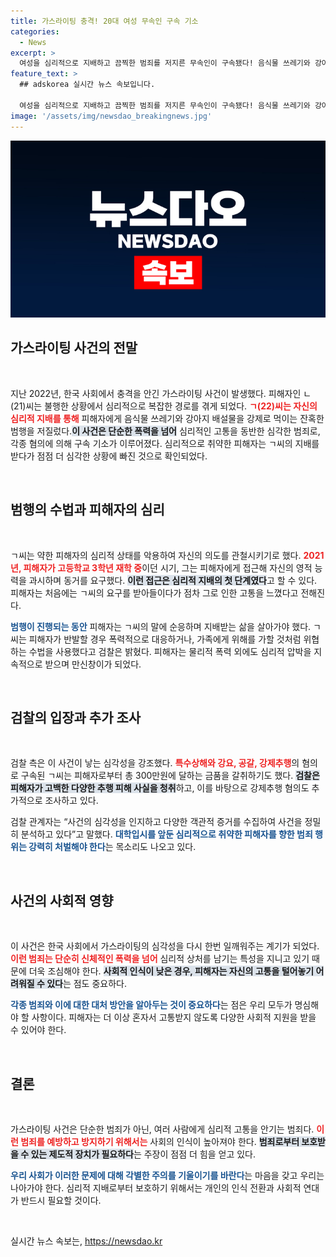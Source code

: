 ```yaml
---
title: 가스라이팅 충격! 20대 여성 무속인 구속 기소
categories:
  - News
excerpt: >
  여성을 심리적으로 지배하고 끔찍한 범죄를 저지른 무속인이 구속됐다! 음식물 쓰레기와 강아지 배설물까지 강요한 충격적인 사건의 전말을 알아보세요.
feature_text: >
  ## adskorea 실시간 뉴스 속보입니다.

  여성을 심리적으로 지배하고 끔찍한 범죄를 저지른 무속인이 구속됐다! 음식물 쓰레기와 강아지 배설물까지 강요한 충격적인 사건의 전말을 알아보세요.
image: '/assets/img/newsdao_breakingnews.jpg'
---
```


<p><img src="/assets/img/newsdao_breakingnews.jpg" alt="adskorea 속보" /></p>

<h2 data-ke-size="size26">가스라이팅 사건의 전말</h2>

<p data-ke-size="size16">&nbsp;</p>

<p>지난 2022년, 한국 사회에서 충격을 안긴 가스라이팅 사건이 발생했다. 피해자인 ㄴ(21)씨는 불행한 상황에서 심리적으로 복잡한 경로를 겪게 되었다. <b><span style="color: #ee2323;">ㄱ(22)씨는 자신의 심리적 지배를 통해</span></b> 피해자에게 음식물 쓰레기와 강아지 배설물을 강제로 먹이는 잔혹한 범행을 저질렀다.<b><span style="background-color: #21538527;">이 사건은 단순한 폭력을 넘어</span></b> 심리적인 고통을 동반한 심각한 범죄로, 각종 혐의에 의해 구속 기소가 이루어졌다. 심리적으로 취약한 피해자는 ㄱ씨의 지배를 받다가 점점 더 심각한 상황에 빠진 것으로 확인되었다. </p>

<p data-ke-size="size16">&nbsp;</p>

<h2 data-ke-size="size26">범행의 수법과 피해자의 심리</h2>

<p data-ke-size="size16">&nbsp;</p>

<p>ㄱ씨는 약한 피해자의 심리적 상태를 악용하여 자신의 의도를 관철시키기로 했다. <b><span style="color: #ee2323;">2021년, 피해자가 고등학교 3학년 재학 중</span></b>이던 시기, 그는 피해자에게 접근해 자신의 영적 능력을 과시하며 동거를 요구했다. <b><span style="background-color: #21538527;">이런 접근은 심리적 지배의 첫 단계였다</span></b>고 할 수 있다. 피해자는 처음에는 ㄱ씨의 요구를 받아들이다가 점차 그로 인한 고통을 느꼈다고 전해진다. </p>

<p><b><span style="color: #1a5490;">범행이 진행되는 동안</span></b> 피해자는 ㄱ씨의 말에 순응하며 지배받는 삶을 살아가야 했다. ㄱ씨는 피해자가 반발할 경우 폭력적으로 대응하거나, 가족에게 위해를 가할 것처럼 위협하는 수법을 사용했다고 검찰은 밝혔다. 피해자는 물리적 폭력 외에도 심리적 압박을 지속적으로 받으며 만신창이가 되었다. </p>

<p data-ke-size="size16">&nbsp;</p>

<h2 data-ke-size="size26">검찰의 입장과 추가 조사</h2>

<p data-ke-size="size16">&nbsp;</p>

<p>검찰 측은 이 사건이 낳는 심각성을 강조했다. <b><span style="color: #ee2323;">특수상해와 강요, 공갈, 강제추행</span></b>의 혐의로 구속된 ㄱ씨는 피해자로부터 총 300만원에 달하는 금품을 갈취하기도 했다. <b><span style="background-color: #21538527;">검찰은 피해자가 고백한 다양한 추행 피해 사실을 청취</span></b>하고, 이를 바탕으로 강제추행 혐의도 추가적으로 조사하고 있다. </p>

<p>검찰 관계자는 “사건의 심각성을 인지하고 다양한 객관적 증거를 수집하여 사건을 정밀히 분석하고 있다”고 말했다. <b><span style="color: #1a5490;">대학입시를 앞둔 심리적으로 취약한 피해자를 향한 범죄 행위는 강력히 처벌해야 한다</span></b>는 목소리도 나오고 있다. </p>

<p data-ke-size="size16">&nbsp;</p>

<h2 data-ke-size="size26">사건의 사회적 영향</h2>

<p data-ke-size="size16">&nbsp;</p>

<p>이 사건은 한국 사회에서 가스라이팅의 심각성을 다시 한번 일깨워주는 계기가 되었다. <b><span style="color: #ee2323;">이런 범죄는 단순히 신체적인 폭력을 넘어</span></b> 심리적 상처를 남기는 특성을 지니고 있기 때문에 더욱 조심해야 한다. <b><span style="background-color: #21538527;">사회적 인식이 낮은 경우, 피해자는 자신의 고통을 털어놓기 어려워질 수 있다</span></b>는 점도 중요하다. </p>

<p><b><span style="color: #1a5490;">각종 범죄와 이에 대한 대처 방안을 알아두는 것이 중요하다</span></b>는 점은 우리 모두가 명심해야 할 사항이다. 피해자는 더 이상 혼자서 고통받지 않도록 다양한 사회적 지원을 받을 수 있어야 한다. </p>

<p data-ke-size="size16">&nbsp;</p>

<h2 data-ke-size="size26">결론</h2>

<p data-ke-size="size16">&nbsp;</p>

<p>가스라이팅 사건은 단순한 범죄가 아닌, 여러 사람에게 심리적 고통을 안기는 범죄다. <b><span style="color: #ee2323;">이런 범죄를 예방하고 방지하기 위해서는</span></b> 사회의 인식이 높아져야 한다. <b><span style="background-color: #21538527;">범죄로부터 보호받을 수 있는 제도적 장치가 필요하다</span></b>는 주장이 점점 더 힘을 얻고 있다. </p>

<p><b><span style="color: #1a5490;">우리 사회가 이러한 문제에 대해 각별한 주의를 기울이기를 바란다</span></b>는 마음을 갖고 우리는 나아가야 한다. 심리적 지배로부터 보호하기 위해서는 개인의 인식 전환과 사회적 연대가 반드시 필요할 것이다. </p>

<p data-ke-size="size16">&nbsp;</p>
실시간 뉴스 속보는, <a href="https://newsdao.kr" rel="dofollow">https://newsdao.kr</a>


